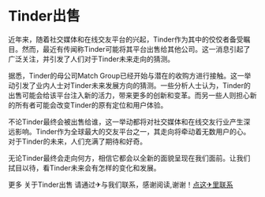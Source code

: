 # Tinder出售

近年来，随着社交媒体和在线交友平台的兴起，Tinder作为其中的佼佼者备受瞩目。然而，最近有传闻称Tinder可能将其平台出售给其他公司。这一消息引起了广泛关注，并引发了人们对于Tinder未来走向的猜测。

据悉，Tinder的母公司Match Group已经开始与潜在的收购方进行接触。这一举动引发了业内人士对Tinder未来发展方向的猜测。一些分析人士认为，Tinder的出售可能会给该平台注入新的活力，带来更多的创新和变革。而另一些人则担心新的所有者可能会改变Tinder的原有定位和用户体验。

不论Tinder最终会被出售给谁，这一举动都将对社交媒体和在线交友行业产生深远影响。Tinder作为全球最大的交友平台之一，其走向将牵动着无数用户的心。对于Tinder的未来，人们充满了期待和好奇。

无论Tinder最终会走向何方，相信它都会以全新的面貌呈现在我们面前。让我们拭目以待，看Tinder未来会有怎样的变化和发展。

更多 关于Tinder出售 请通过✈与我们联系，感谢阅读,谢谢！[点这✈里联系](https://gg.k02.cc)